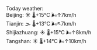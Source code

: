 Today weather:  
Beijing: ☀️   🌡️+15°C 🌬️↑7km/h  
Tianjin: 🌫  🌡️+13°C 🌬️↖7km/h  
Shijiazhuang: ☀️   🌡️+15°C 🌬️↑8km/h  
Tangshan: ☀️   🌡️+14°C 🌬️↑10km/h  
